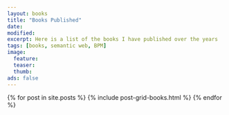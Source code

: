 ```yaml
---
layout: books
title: "Books Published"
date: 
modified:
excerpt: Here is a list of the books I have published over the years
tags: [books, semantic web, BPM]
image:
  feature:
  teaser:
  thumb:
ads: false
---
```


<div class="tiles">
{% for post in site.posts %}
	{% include post-grid-books.html %}
{% endfor %}
</div><!-- /.tiles -->